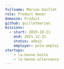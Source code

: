 ```yaml
---
fullname: Marion Guillet
role: Product Owner
domaine: Produit
github: guilletmarion
missions:
  - start: 2019-10-21
    end: 2021-12-31
    status: admin
    employer: pole-emploi
startups:
    - la-bonne-boite
    - la-bonne-alternance
---
```

